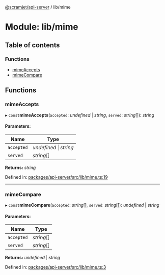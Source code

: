 [@scramjet/api-server](../README.md) / lib/mime

# Module: lib/mime

## Table of contents

### Functions

- [mimeAccepts](lib_mime.md#mimeaccepts)
- [mimeCompare](lib_mime.md#mimecompare)

## Functions

### mimeAccepts

▸ `Const`**mimeAccepts**(`accepted`: *undefined* \| *string*, `served`: *string*[]): *string*

#### Parameters:

Name | Type |
------ | ------ |
`accepted` | *undefined* \| *string* |
`served` | *string*[] |

**Returns:** *string*

Defined in: [packages/api-server/src/lib/mime.ts:19](https://github.com/scramjet-cloud-platform/scramjet-csi-dev/blob/966a05e/packages/api-server/src/lib/mime.ts#L19)

___

### mimeCompare

▸ `Const`**mimeCompare**(`accepted`: *string*[], `served`: *string*[]): *undefined* \| *string*

#### Parameters:

Name | Type |
------ | ------ |
`accepted` | *string*[] |
`served` | *string*[] |

**Returns:** *undefined* \| *string*

Defined in: [packages/api-server/src/lib/mime.ts:3](https://github.com/scramjet-cloud-platform/scramjet-csi-dev/blob/966a05e/packages/api-server/src/lib/mime.ts#L3)
